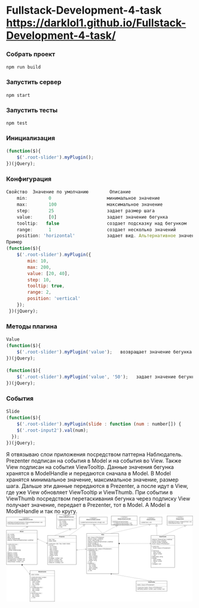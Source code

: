 # Fullstack-Development-4-task     https://darklol1.github.io/Fullstack-Development-4-task/
### Собрать проект
```
npm run build
```
### Запустить сервер
```
npm start
```
### Запустить тесты
```
npm test
```
### Инициализация
```js
(function($){                                
    $('.root-slider').myPlugin();          
})(jQuery);                             
```
### Конфигурация 
```js
Cвойство  Значение по умолчанию        Описание
    min:        0                     минимальное значение
    max:        100                   максимальное значение
    step:       25                    задает размер шага
    value:      [0]                   задает значение бегунка
    tooltip:   false                  создает подсказку над бегунком
    range:      1                     создает несколько значений
    position: 'horizontal'            задает вид. Альтернативное значение - 'vertical'
Пример
(function($){                                
    $('.root-slider').myPlugin({
        min: 10,
        max: 200,
        value: [20, 40],
        step: 10,
        tooltip: true,
        range: 2,
        position: 'vertical'
    });          
 })(jQuery);   
```
### Методы плагина
```js
Value
(function($){                                
    $('.root-slider').myPlugin('value');   возвращает значение бегунка       
})(jQuery);  

(function($){                                
    $('.root-slider').myPlugin('value', '50');   задает значение бегунка       
})(jQuery);
```
### События
```js
Slide 
(function($){                                
    $('.root-slider').myPlugin(slide : function (num : number[]) {      выполняет функцию при каждом изменении  
    $('.root-input2').val(num);                                         значения бегунка.    
  });                                                                 
})(jQuery);
```


Я отвязываю слои приложения посредством паттерна Наблюдатель. Prezenter подписан на события в Model и на события во View. Также View подписан на события ViewTooltip. Данные значения бегунка хранятся в ModelHandle и передаются сначала в Model. В Model хранятся минимальное значение, максимальное значение, размер шага. Дальше эти данные передаются в Prezenter, а после идут в View, где уже View обновляет ViewTooltip и ViewThumb. При событии в ViewThumb посредством перетаскивания бегунка через подписку View получает значение, передает в Prezenter, тот в Model. А Model в ModleHandle и так по кругу.
![диаграмма классов](./Diagram.jpg)
